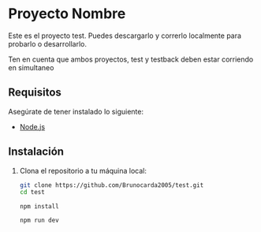 # Proyecto Nombre

Este es el proyecto test. Puedes descargarlo y correrlo localmente para probarlo o desarrollarlo.

Ten en cuenta que ambos proyectos, test y testback deben estar corriendo en simultaneo 

## Requisitos

Asegúrate de tener instalado lo siguiente:

- [Node.js](https://nodejs.org/)

## Instalación

1. Clona el repositorio a tu máquina local:

   ```bash
   git clone https://github.com/Brunocarda2005/test.git
   cd test
   ```
   ```
   npm install
   ```
   ```
   npm run dev
   ```
